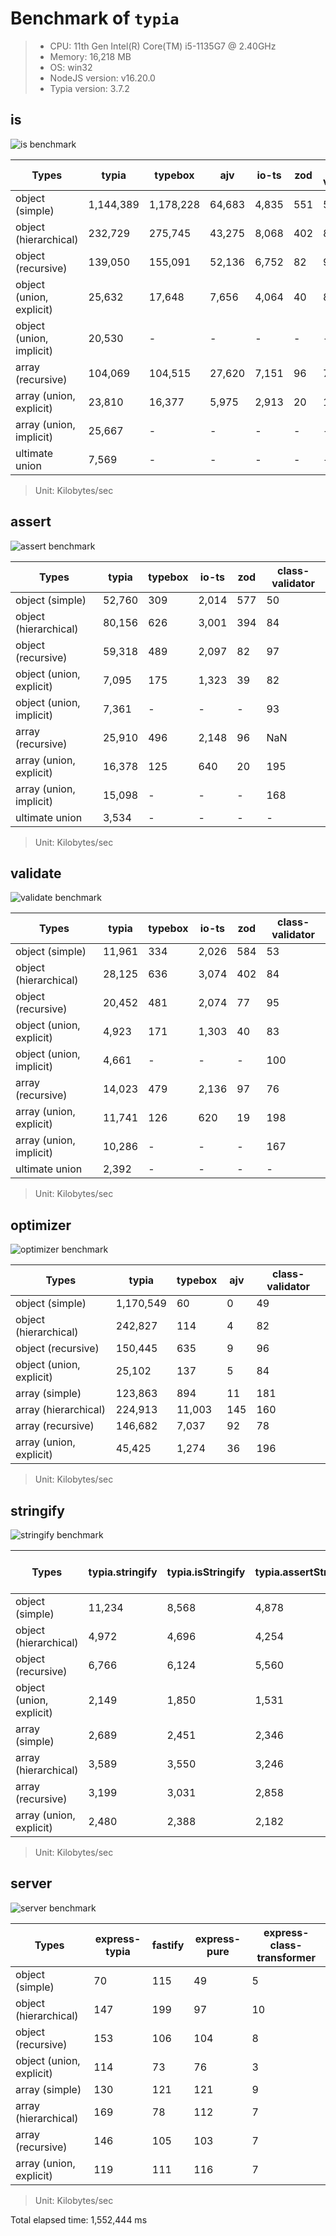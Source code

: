 # Benchmark of `typia`
> - CPU: 11th Gen Intel(R) Core(TM) i5-1135G7 @ 2.40GHz
> - Memory: 16,218 MB
> - OS: win32
> - NodeJS version: v16.20.0
> - Typia version: 3.7.2


## is
![is benchmark](images/is.svg)

 Types | typia | typebox | ajv | io-ts | zod | class-validator 
-------|------|------|------|------|------|------
 object (simple) | 1,144,389 | 1,178,228 | 64,683 | 4,835 | 551 | 53 
 object (hierarchical) | 232,729 | 275,745 | 43,275 | 8,068 | 402 | 86 
 object (recursive) | 139,050 | 155,091 | 52,136 | 6,752 | 82 | 96 
 object (union, explicit) | 25,632 | 17,648 | 7,656 | 4,064 | 40 | 83 
 object (union, implicit) | 20,530 |  -  |  -  |  -  |  -  |  -  
 array (recursive) | 104,069 | 104,515 | 27,620 | 7,151 | 96 | 73 
 array (union, explicit) | 23,810 | 16,377 | 5,975 | 2,913 | 20 | 198 
 array (union, implicit) | 25,667 |  -  |  -  |  -  |  -  |  -  
 ultimate union | 7,569 |  -  |  -  |  -  |  -  |  -  

> Unit: Kilobytes/sec




## assert
![assert benchmark](images/assert.svg)

 Types | typia | typebox | io-ts | zod | class-validator 
-------|------|------|------|------|------
 object (simple) | 52,760 | 309 | 2,014 | 577 | 50 
 object (hierarchical) | 80,156 | 626 | 3,001 | 394 | 84 
 object (recursive) | 59,318 | 489 | 2,097 | 82 | 97 
 object (union, explicit) | 7,095 | 175 | 1,323 | 39 | 82 
 object (union, implicit) | 7,361 |  -  |  -  |  -  | 93 
 array (recursive) | 25,910 | 496 | 2,148 | 96 | NaN 
 array (union, explicit) | 16,378 | 125 | 640 | 20 | 195 
 array (union, implicit) | 15,098 |  -  |  -  |  -  | 168 
 ultimate union | 3,534 |  -  |  -  |  -  |  -  

> Unit: Kilobytes/sec




## validate
![validate benchmark](images/validate.svg)

 Types | typia | typebox | io-ts | zod | class-validator 
-------|------|------|------|------|------
 object (simple) | 11,961 | 334 | 2,026 | 584 | 53 
 object (hierarchical) | 28,125 | 636 | 3,074 | 402 | 84 
 object (recursive) | 20,452 | 481 | 2,074 | 77 | 95 
 object (union, explicit) | 4,923 | 171 | 1,303 | 40 | 83 
 object (union, implicit) | 4,661 |  -  |  -  |  -  | 100 
 array (recursive) | 14,023 | 479 | 2,136 | 97 | 76 
 array (union, explicit) | 11,741 | 126 | 620 | 19 | 198 
 array (union, implicit) | 10,286 |  -  |  -  |  -  | 167 
 ultimate union | 2,392 |  -  |  -  |  -  |  -  

> Unit: Kilobytes/sec




## optimizer
![optimizer benchmark](images/optimizer.svg)

 Types | typia | typebox | ajv | class-validator 
-------|------|------|------|------
 object (simple) | 1,170,549 | 60 | 0 | 49 
 object (hierarchical) | 242,827 | 114 | 4 | 82 
 object (recursive) | 150,445 | 635 | 9 | 96 
 object (union, explicit) | 25,102 | 137 | 5 | 84 
 array (simple) | 123,863 | 894 | 11 | 181 
 array (hierarchical) | 224,913 | 11,003 | 145 | 160 
 array (recursive) | 146,682 | 7,037 | 92 | 78 
 array (union, explicit) | 45,425 | 1,274 | 36 | 196 

> Unit: Kilobytes/sec




## stringify
![stringify benchmark](images/stringify.svg)

 Types | typia.stringify | typia.isStringify | typia.assertStringify | fast-json-stringify | JSON.stringify | class-transformer 
-------|------|------|------|------|------|------
 object (simple) | 11,234 | 8,568 | 4,878 | 3,843 | 767 | 50 
 object (hierarchical) | 4,972 | 4,696 | 4,254 | 5,396 | 1,261 | 107 
 object (recursive) | 6,766 | 6,124 | 5,560 | 1,326 | 1,344 | 91 
 object (union, explicit) | 2,149 | 1,850 | 1,531 | 1,348 | 933 | 40 
 array (simple) | 2,689 | 2,451 | 2,346 | 3,869 | 1,767 | 95 
 array (hierarchical) | 3,589 | 3,550 | 3,246 | 4,668 | 1,525 | 84 
 array (recursive) | 3,199 | 3,031 | 2,858 | 1,418 | 1,447 | 89 
 array (union, explicit) | 2,480 | 2,388 | 2,182 | 1,650 | 1,860 | 81 

> Unit: Kilobytes/sec




## server
![server benchmark](images/server.svg)

 Types | express-typia | fastify | express-pure | express-class-transformer 
-------|------|------|------|------
 object (simple) | 70 | 115 | 49 | 5 
 object (hierarchical) | 147 | 199 | 97 | 10 
 object (recursive) | 153 | 106 | 104 | 8 
 object (union, explicit) | 114 | 73 | 76 | 3 
 array (simple) | 130 | 121 | 121 | 9 
 array (hierarchical) | 169 | 78 | 112 | 7 
 array (recursive) | 146 | 105 | 103 | 7 
 array (union, explicit) | 119 | 111 | 116 | 7 

> Unit: Kilobytes/sec







Total elapsed time: 1,552,444 ms
